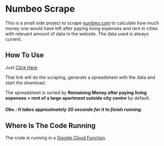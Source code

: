 # Numbeo Scrape

This is a small side project to scrape [numbeo.com](https://www.numbeo.com) to calculate how much money one would have left after paying living expenses and rent in cities with relevant amount of data in the website. The data used is always current.

## How To Use

Just [Click Here](https://us-central1-numbeo-scrape.cloudfunctions.net/remaining-money).

That link will do the scraping, generate a spreadsheet with the data and start the download.

The spreadsheet is sorted by **Remaining Money after paying living expenses + rent of a large apartment outside city centre** by default.

##### Obs.: It takes approximately 20 seconds for it to finish running.

## Where Is The Code Running

The code is running in a [Google Cloud Function](https://cloud.google.com/functions).
